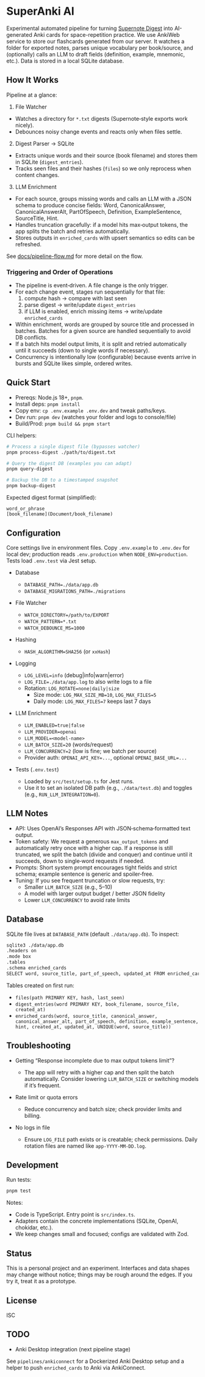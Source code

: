 # SuperAnki AI

Experimental automated pipeline for turning [Supernote Digest](https://support.supernote.com/en_US/Tools-Features/1735114-digest) into AI-generated Anki cards for space-repetition practice. We use AnkiWeb service to store our flashcards generated from our server. It watches a folder for exported notes, parses unique vocabulary per book/source, and (optionally) calls an LLM to draft fields (definition, example, mnemonic, etc.). Data is stored in a local SQLite database.

## How It Works

Pipeline at a glance:

1) File Watcher
- Watches a directory for `*.txt` digests (Supernote‑style exports work nicely).
- Debounces noisy change events and reacts only when files settle.

2) Digest Parser → SQLite
- Extracts unique words and their source (book filename) and stores them in SQLite (`digest_entries`).
- Tracks seen files and their hashes (`files`) so we only reprocess when content changes.

3) LLM Enrichment
- For each source, groups missing words and calls an LLM with a JSON schema to produce concise fields:
  Word, CanonicalAnswer, CanonicalAnswerAlt, PartOfSpeech, Definition, ExampleSentence, SourceTitle, Hint.
- Handles truncation gracefully: if a model hits max‑output tokens, the app splits the batch and retries automatically.
- Stores outputs in `enriched_cards` with upsert semantics so edits can be refreshed.

See [docs/pipeline-flow.md](docs/pipeline-flow.md) for more detail on the flow.

### Triggering and Order of Operations

- The pipeline is event‑driven. A file change is the only trigger.
- For each change event, stages run sequentially for that file:
  1) compute hash → compare with last seen
  2) parse digest → write/update `digest_entries`
  3) if LLM is enabled, enrich missing items → write/update `enriched_cards`
- Within enrichment, words are grouped by source title and processed in batches. Batches for a given source are handled sequentially to avoid DB conflicts.
- If a batch hits model output limits, it is split and retried automatically until it succeeds (down to single words if necessary).
- Concurrency is intentionally low (configurable) because events arrive in bursts and SQLite likes simple, ordered writes.

## Quick Start

- Prereqs: Node.js 18+, `pnpm`.
- Install deps: `pnpm install`
- Copy env: `cp .env.example .env.dev` and tweak paths/keys.
- Dev run: `pnpm dev` (watches your folder and logs to console/file)
- Build/Prod: `pnpm build && pnpm start`

CLI helpers:

```bash
# Process a single digest file (bypasses watcher)
pnpm process-digest ./path/to/digest.txt

# Query the digest DB (examples you can adapt)
pnpm query-digest

# Backup the DB to a timestamped snapshot
pnpm backup-digest
```

Expected digest format (simplified):
```
word_or_phrase
[book_filename](Document/book_filename)
```

## Configuration

Core settings live in environment files. Copy `.env.example` to `.env.dev` for local dev; production reads `.env.production` when `NODE_ENV=production`. Tests load `.env.test` via Jest setup.

- Database
  - `DATABASE_PATH=./data/app.db`
  - `DATABASE_MIGRATIONS_PATH=./migrations`

- File Watcher
  - `WATCH_DIRECTORY=/path/to/EXPORT`
  - `WATCH_PATTERN=*.txt`
  - `WATCH_DEBOUNCE_MS=1000`

- Hashing
  - `HASH_ALGORITHM=SHA256` (or `xxHash`)

- Logging
  - `LOG_LEVEL=info` (debug|info|warn|error)
  - `LOG_FILE=./data/app.log` to also write logs to a file
  - Rotation: `LOG_ROTATE=none|daily|size`
    - Size mode: `LOG_MAX_SIZE_MB=10`, `LOG_MAX_FILES=5`
    - Daily mode: `LOG_MAX_FILES=7` keeps last 7 days

- LLM Enrichment
  - `LLM_ENABLED=true|false`
  - `LLM_PROVIDER=openai`
  - `LLM_MODEL=<model-name>`
  - `LLM_BATCH_SIZE=20` (words/request)
  - `LLM_CONCURRENCY=2` (low is fine; we batch per source)
  - Provider auth: `OPENAI_API_KEY=...`, optional `OPENAI_BASE_URL=...`

- Tests (`.env.test`)
  - Loaded by `src/test/setup.ts` for Jest runs.
  - Use it to set an isolated DB path (e.g., `./data/test.db`) and toggles (e.g., `RUN_LLM_INTEGRATION=0`).

## LLM Notes

- API: Uses OpenAI’s Responses API with JSON‑schema‑formatted text output.
- Token safety: We request a generous `max_output_tokens` and automatically retry once with a higher cap. If a response is still truncated, we split the batch (divide and conquer) and continue until it succeeds, down to single‑word requests if needed.
- Prompts: Short system prompt encourages tight fields and strict schema; example sentence is generic and spoiler‑free.
- Tuning: If you see frequent truncation or slow requests, try:
  - Smaller `LLM_BATCH_SIZE` (e.g., 5–10)
  - A model with larger output budget / better JSON fidelity
  - Lower `LLM_CONCURRENCY` to avoid rate limits

## Database

SQLite file lives at `DATABASE_PATH` (default `./data/app.db`). To inspect:

```bash
sqlite3 ./data/app.db
.headers on
.mode box
.tables
.schema enriched_cards
SELECT word, source_title, part_of_speech, updated_at FROM enriched_cards ORDER BY updated_at DESC LIMIT 10;
```

Tables created on first run:
- `files(path PRIMARY KEY, hash, last_seen)`
- `digest_entries(word PRIMARY KEY, book_filename, source_file, created_at)`
- `enriched_cards(word, source_title, canonical_answer, canonical_answer_alt, part_of_speech, definition, example_sentence, hint, created_at, updated_at, UNIQUE(word, source_title))`

## Troubleshooting

- Getting “Response incomplete due to max output tokens limit”?
  - The app will retry with a higher cap and then split the batch automatically. Consider lowering `LLM_BATCH_SIZE` or switching models if it’s frequent.

- Rate limit or quota errors
  - Reduce concurrency and batch size; check provider limits and billing.

- No logs in file
  - Ensure `LOG_FILE` path exists or is creatable; check permissions. Daily rotation files are named like `app-YYYY-MM-DD.log`.

## Development

Run tests:

```bash
pnpm test
```

Notes:
- Code is TypeScript. Entry point is `src/index.ts`.
- Adapters contain the concrete implementations (SQLite, OpenAI, chokidar, etc.).
- We keep changes small and focused; configs are validated with Zod.

## Status

This is a personal project and an experiment. Interfaces and data shapes may change without notice; things may be rough around the edges. If you try it, treat it as a prototype.

## License

ISC

## TODO

- Anki Desktop integration (next pipeline stage)

See `pipelines/ankiconnect` for a Dockerized Anki Desktop setup and a helper to push `enriched_cards` to Anki via AnkiConnect.
